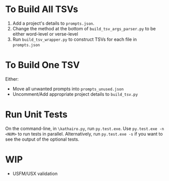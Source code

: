 # To Build All TSVs
1. Add a project's details to `prompts.json`.
2. Change the method at the bottom of `build_tsv_args_parser.py` to be either word-level or verse-level
3. Run `build_tsv_wrapper.py` to construct TSVs for each file in `prompts.json`

# To Build One TSV
Either:
- Move all unwanted prompts into `prompts_unused.json`
- Uncomment/Add appropriate project details to `build_tsv.py`

# Run Unit Tests
On the command-line, in `\kathairo.py`, run `py.test.exe`.  Use `py.test.exe -n <NUM>` to run tests in parallel.  Alternatively, run `py.test.exe -s` if you want to see the output of the optional tests.

# WIP
- USFM/USX validation